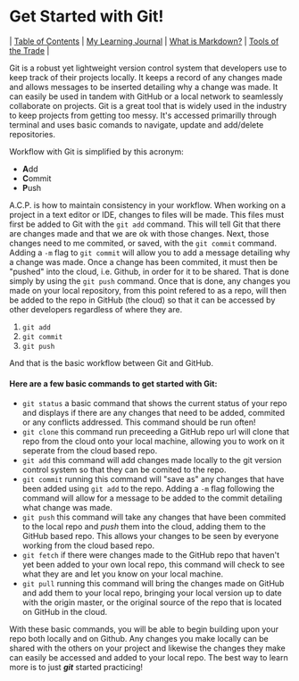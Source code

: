 # Get Started with Git!

| [Table of Contents](https://penjoe.github.io/learning-journal/table-of-contents) | [My Learning Journal](https://penjoe.github.io/learning-journal/) | [What is Markdown?](https://penjoe.github.io/learning-journal/markdown)  |  [Tools of the Trade](https://penjoe.github.io/learning-journal/coders-computer) |

Git is a robust yet lightweight version control system that developers use to keep track of their projects locally. It keeps a record of any changes made and allows messages to be inserted detailing why a change was made. It can easily be used in tandem with GitHub or a local network to seamlessly collaborate on projects. Git is a great tool that is widely used in the industry to keep projects from getting too messy. It's accessed primarilly through terminal and uses basic comands to navigate, update and add/delete repositories.

Workflow with Git is simplified by this acronym:
+ **A**dd
+ **C**ommit
+ **P**ush

A.C.P. is how to maintain consistency in your workflow. When working on a project in a text editor or IDE, changes to files will be made. This files must first be added to Git with the `git add` command. This will tell Git that there are changes made and that we are ok with those changes. Next, those changes need to me commited, or saved, with the `git commit` command. Adding a `-m` flag to `git commit` will allow you to add a message detailing why a change was made. Once a change has been commited, it must then be "pushed" into the cloud, i.e. Github, in order for it to be shared. That is done simply by using the `git push` command. Once that is done, any changes you made on your local repository, from this point refered to as a repo, will then be added to the repo in GitHub (the cloud) so that it can be accessed by other developers regardless of where they are. 
1. `git add`
2. `git commit`
3. `git push`

And that is the basic workflow between Git and GitHub.

#### Here are a few basic commands to get started with Git:
- `git status` a basic command that shows the current status of your repo and displays if there are any changes that need to be added, commited or any conflicts addressed. This command should be run often!
- `git clone` this command run preceeding a GitHub repo url will clone that repo from the cloud onto your local machine, allowing you to work on it seperate from the cloud based repo.
- `git add` this command will add changes made locally to the git version control system so that they can be comited to the repo.
- `git commit` running this command will "save as" any changes that have been added using `git add` to the repo. Adding a `-m` flag following the command will allow for a message to be added to the commit detailing what change was made.
- `git push` this command will take any changes that have been commited to the local repo and *push* them into the cloud, adding them to the GitHub based repo. This allows your changes to be seen by everyone working from the cloud based repo.
- `git fetch` if there were changes made to the GitHub repo that haven't yet been added to your own local repo, this command will check to see what they are and let you know on your local machine.
- `git pull` running this command will bring the changes made on GitHub and add them to your local repo, bringing your local version up to date with the origin master, or the original source of the repo that is located on GitHub in the cloud.

With these basic commands, you will be able to begin building upon your repo both locally and on Github. Any changes you make locally can be shared with the others on your project and likewise the changes they make can easily be accessed and added to your local repo. The best way to learn more is to just ***git*** started practicing! 
